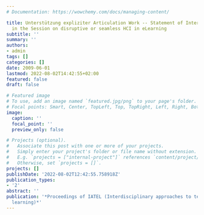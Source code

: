 ```yaml
---
# Documentation: https://wowchemy.com/docs/managing-content/

title: Unterstützung expliziter Articulation Work -- Statement of Interest for Participation
  in the Session on disruptive or seamless HCI in eLearning
subtitle: ''
summary: ''
authors:
- admin
tags: []
categories: []
date: 2009-06-01
lastmod: 2022-08-02T14:42:55+02:00
featured: false
draft: false

# Featured image
# To use, add an image named `featured.jpg/png` to your page's folder.
# Focal points: Smart, Center, TopLeft, Top, TopRight, Left, Right, BottomLeft, Bottom, BottomRight.
image:
  caption: ''
  focal_point: ''
  preview_only: false

# Projects (optional).
#   Associate this post with one or more of your projects.
#   Simply enter your project's folder or file name without extension.
#   E.g. `projects = ["internal-project"]` references `content/project/deep-learning/index.md`.
#   Otherwise, set `projects = []`.
projects: []
publishDate: '2022-08-02T12:42:55.758918Z'
publication_types:
- '2'
abstract: ''
publication: '*Proceedings of IATEL (Interdisciplinary approaches to technology-enhanced
  learning)*'
---
```

